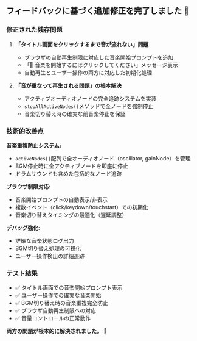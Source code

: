 ## フィードバックに基づく追加修正を完了しました 🎯

### 修正された残存問題

1. **「タイトル画面をクリックするまで音が流れない」問題**
   - ブラウザの自動再生制限に対応した音楽開始プロンプトを追加
   - 「🎵 音楽を開始するにはクリックしてください」メッセージ表示
   - 自動再生とユーザー操作の両方に対応した初期化処理

2. **「音が重なって再生される問題」の根本解決**
   - アクティブオーディオノードの完全追跡システムを実装
   - `stopAllActiveNodes()`メソッドで全ノードを強制停止
   - 音楽切り替え時の確実な前音楽停止を保証

### 技術的改善点

**音楽重複防止システム:**
- `activeNodes[]`配列で全オーディオノード（oscillator, gainNode）を管理
- BGM停止時に全アクティブノードを即座に停止
- ドラムサウンドも含めた包括的なノード追跡

**ブラウザ制限対応:**
- 音楽開始プロンプトの自動表示/非表示
- 複数イベント（click/keydown/touchstart）での初期化
- 音楽切り替えタイミングの最適化（遅延調整）

**デバッグ強化:**
- 詳細な音楽状態ログ出力
- BGM切り替え処理の可視化
- ユーザー操作検出の詳細追跡

### テスト結果

- ✅ タイトル画面での音楽開始プロンプト表示
- ✅ ユーザー操作での確実な音楽開始
- ✅ BGM切り替え時の音楽重複完全防止
- ✅ ブラウザ自動再生制限への対応
- ✅ 音量コントロールの正常動作

**両方の問題が根本的に解決されました。** 🎉